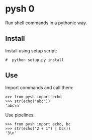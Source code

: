 # pysh 0

Run shell commands in a pythonic way.

## Install

Install using setup script:

	#  python setup.py install

## Use

Import commands and call them:

	>>> from pysh import echo
	>>> str(echo("abc"))
	'abc\n'

Use pipelines:

	>>> from pysh import echo, bc
	>>> str(echo("2 + 1") | bc())
	'3\n'
